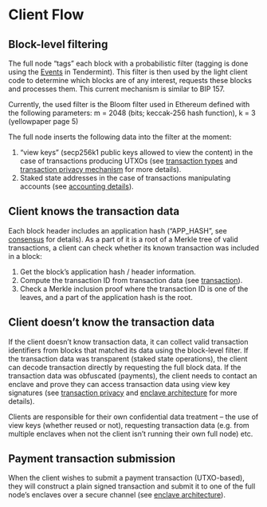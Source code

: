 # Client Flow

## Block-level filtering

The full node “tags” each block with a probabilistic filter (tagging is done using the [Events](https://docs.tendermint.com/master/spec/abci/abci.html#events) in Tendermint). This filter is then used by the light client code to determine which blocks are of any interest, requests these blocks and processes them. This current mechanism is similar to BIP 157.

Currently, the used filter is the Bloom filter used in Ethereum defined with the following parameters: m = 2048 (bits; keccak-256 hash function), k = 3 (yellowpaper page 5)

The full node inserts the following data into the filter at the moment:

1. “view keys” (secp256k1 public keys allowed to view the content) in the case of transactions producing UTXOs (see [transaction types](./transaction) and [transaction privacy mechanism](./transaction-privacy) for more details).
2. Staked state addresses in the case of transactions manipulating accounts (see [accounting details](./transaction-accounting-model)).

## Client knows the transaction data

Each block header includes an application hash (“APP_HASH”, see [consensus](./consensus) for details). As a part of it is a root of a Merkle tree of valid transactions, a client can check whether its known transaction was included in a block:

1. Get the block’s application hash / header information.
2. Compute the transaction ID from transaction data (see [transaction](./transaction)).
3. Check a Merkle inclusion proof where the transaction ID is one of the leaves, and a part of the application hash is the root.

## Client doesn’t know the transaction data

If the client doesn’t know transaction data, it can collect valid transaction identifiers from blocks that matched its data using the block-level filter. If the transaction data was transparent (staked state operations), the client can decode transaction directly by requesting the full block data. If the transaction data was obfuscated (payments), the client needs to contact an enclave and prove they can access transaction data using view key signatures (see [transaction privacy](./transaction-privacy) and [enclave architecture](./enclave-architecture) for more details).

Clients are responsible for their own confidential data treatment – the use of view keys (whether reused or not), requesting transaction data (e.g. from multiple enclaves when not the client isn’t running their own full node) etc.

## Payment transaction submission

When the client wishes to submit a payment transaction (UTXO-based), they will construct a plain signed transaction and submit it to one of the full node’s enclaves over a secure channel (see [enclave architecture](./enclave-architecture)).
